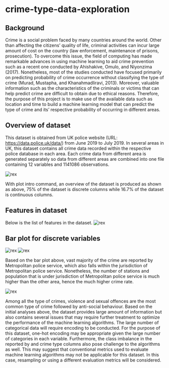 # crime-type-data-exploration

## Background
Crime is a social problem faced by many countries around the world. Other than affecting the citizens’ quality of life, criminal activities can incur large amount of cost on the country (law enforcement, maintenance of prisons, prosecution). To overcome this issue, the field of computing has made remarkable advances in using machine learning to aid crime prevention such as a recent one conducted by Ahishakive, Omulo, and Niyonzima (2017). Nonetheless, most of the studies conducted have focused primarily on predicting probability of crime occurrence without classifying the type of crime (Murad, Mustapha, and Khanahmadliravi, 2013). Moreover, valuable information such as the characteristics of the criminals or victims that can help predict crime are difficult to obtain due to ethical reasons. Therefore, the purpose of this project is to make use of the available data such as location and time to build a machine learning model that can predict the type of crime and its’ respective probability of occurring in different areas.  

## Overview of dataset
This dataset is obtained from UK police website (URL: https://data.police.uk/data/) from June 2019 to July 2019. In several areas in UK, this dataset contains all crime data recorded within the respective police database in each area. Each crime data from different area is generated separately so data from different areas are combined into one file containing 12 variables and 1141086 observations.  

![rex](data-exploration-1.png)

With plot intro command, an overview of the dataset is produced as shown as above, 75% of the dataset is discrete columns while 16.7% of the dataset is continuous columns. 

## Features in dataset
Below is the list of features in the dataset.
![rex](data-exploration-2.png)

## Bar plot for discrete variables
![rex](data-exploration-3.png)
![rex](data-exploration-4.png)

Based on the bar plot above, vast majority of the crime are reported by Metropolitan police service, which also falls within the jurisdiction of Metropolitan police service. Nonetheless, the number of stations and population that is under jurisdiction of Metropolitan police service is much higher than the other area, hence the much higher crime rate.

![rex](data-exploration-5.png)

Among all the type of crimes, violence and sexual offences are the most common type of crime followed by anti-social behaviour.
Based on the initial analyses above, the dataset provides large amount of information but also contains several issues that may require further treatment to optimize the performance of the machine learning algorithms. The large number of categorical data will require encoding to be conducted. For the purpose of this dataset, one-hot encoding may be appropriate given the large number of categories in each variable. 
Furthermore, the class imbalance in the reported by and crime type columns also pose challenge to the algorithms as well. This may suggest that conventional metrics used to evaluate machine learning algorithms may not be applicable for this dataset. In this case, resampling or using a different evaluation metrics will be considered. 
